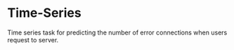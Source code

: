 # Time-Series
Time series task for predicting the number of error connections when users request to server. 
